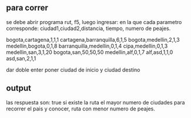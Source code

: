 ## para correr
se debe abrir programa rut, f5, luego ingresar:
en la que cada parametro corresponde:
ciudad1,ciudad2,distancia, tiempo, numero de peajes.

bogota,cartagena,1,1,1
cartagena,barranquilla,6,1,5
bogota,medellin,2,1,3
medellin,bogota,0,1,8
barranquilla,medellin,0,1,4
cipa,medellin,0,1,3
medellin,san,3,1,20
bogota,san,50,50,50
medellin,alf,0,1,7
alf,asd,1,1,0
asd,san,2,1,1

dar doble enter
poner ciudad de inicio y ciudad destino

## output
las respuesta son:
true si existe la ruta
el mayor numero de ciudades para recorrer el pais y conocer,
ruta con menor numero de peajes.



